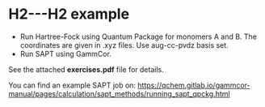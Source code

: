 # H2---H2 example

- Run Hartree-Fock using Quantum Package for monomers A and B. The coordinates are given in .xyz files. Use aug-cc-pvdz basis set.
- Run SAPT using GammCor.

See the attached **exercises.pdf** file for details.

You can find an example SAPT job on:
https://qchem.gitlab.io/gammcor-manual/pages/calculation/sapt_methods/running_sapt_qpckg.html

